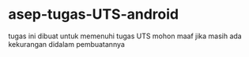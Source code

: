 # asep-tugas-UTS-android
tugas ini dibuat untuk memenuhi tugas UTS mohon maaf jika masih ada kekurangan didalam pembuatannya
